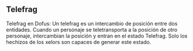 ## Telefrag
Telefrag en Dofus: Un telefrag es un intercambio de posición entre dos entidades. Cuando un personaje se teletransporta a la posición de otro personaje, intercambian la posición y entran en el estado Telefrag.
Solo los hechizos de los xelors son capaces de generar este estado.